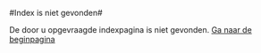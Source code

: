 <properties>
	<page>
		<title>Pagina niet gevonden</title>
	</page>
</properties>

#Index is niet gevonden#

De door u opgevraagde indexpagina is niet gevonden. [Ga naar de beginpagina](/)